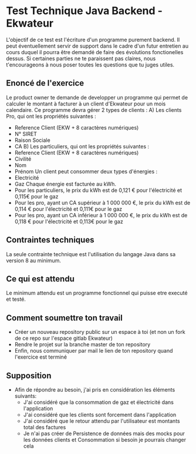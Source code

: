# Test Technique Java Backend - Ekwateur
L'objectif de ce test est l'écriture d'un programme purement backend. Il
peut éventuellement servir de support dans le cadre
d'un futur entretien au cours duquel il pourra être demandé de faire des
évolutions fonctionelles dessus. Si certaines parties
ne te paraissent pas claires, nous t'encourageons à nous poser toutes les
questions que tu juges utiles.
## Enoncé de l'exercice
Le product owner te demande de developper un programme qui permet de
calculer le montant à facturer à un client d'Ekwateur pour
un mois calendaire.
Ce programme devra gérer 2 types de clients :
A) Les clients Pro, qui ont les propriétés suivantes :
- Reference Client (EKW + 8 caractères numériques)
- N° SIRET
- Raison Sociale
- CA
  B) Les particuliers, qui ont les propriétés suivantes :
- Reference Client (EKW + 8 caractères numériques)
- Civilité
- Nom
- Prénom
  Un client peut consommer deux types d'énergies :
- Electricité
- Gaz
  Chaque énergie est facturée au kWh.
- Pour les particuliers, le prix du kWh est de 0,121 € pour l'électricité
  et 0,115€ pour le gaz
- Pour les pro, ayant un CA supérieur à 1 000 000 €, le prix du kWh est
  de 0,114 € pour l'électricité et 0,111€ pour le gaz
- Pour les pro, ayant un CA inférieur à 1 000 000 €, le prix du kWh est
  de 0,118 € pour l'électricité et 0,113€ pour le gaz
## Contraintes techniques
La seule contrainte technique est l'utilisation du langage Java dans sa
version 8 au minimum.
## Ce qui est attendu
Le minimum attendu est un programme fonctionnel qui puisse etre executé
et testé.
## Comment soumettre ton travail
- Créer un nouveau repository public sur un espace à toi (et non un fork
  de ce repo sur l'espace gitlab Ekwateur)
- Rendre le projet sur la branche master de ton repository
- Enfin, nous communiquer par mail le lien de ton repository quand
  l'exercice est terminé
## Supposition
- Afin de répondre au besoin, j'ai pris en considération les éléments suivants: 
  - J'ai considéré que la consommation de gaz et électricité dans l'application
  - J'ai considéré que les clients sont forcement dans l'application
  - J'ai considéré que le retour attendu par l'utilisateur est montants total des factures
  - Je n'ai pas créer de Persistence de données mais des mocks pour les données clients et Consommation si besoin je pourrais changer cela